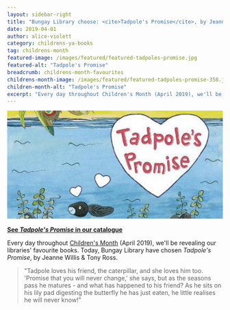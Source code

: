 ```yaml
---
layout: sidebar-right
title: "Bungay Library choose: <cite>Tadpole's Promise</cite>, by Jeanne Willis & Tony Ross"
date: 2019-04-01
author: alice-violett
category: childrens-ya-books
tag: childrens-month
featured-image: /images/featured/featured-tadpoles-promise.jpg
featured-alt: "Tadpole's Promise"
breadcrumb: childrens-month-favourites
childrens-month-image: /images/featured/featured-tadpoles-promise-358.jpg
children-month-alt: "Tadpole's Promise"
excerpt: "Every day throughout Children's Month (April 2019), we'll be revealing our libraries' favourite books. Today, Bungay Library have chosen <cite>Tadpole's Promise</cite>, by Jeanne Willis & Tony Ross."
---
```


![Tadpole's Promise](/images/featured/featured-tadpoles-promise.jpg)

**[See <cite>Tadpole's Promise</cite> in our catalogue](https://suffolk.spydus.co.uk/cgi-bin/spydus.exe/ENQ/OPAC/BIBENQ?BRN=2378795)**

Every day throughout [Children's Month](/childrens-month/) (April 2019), we'll be revealing our libraries' favourite books. Today, Bungay Library have chosen <cite>Tadpole's Promise</cite>, by Jeanne Willis & Tony Ross.

> "Tadpole loves his friend, the caterpillar, and she loves him too. 'Promise that you will never change,' she says, but as the seasons pass he matures - and what has happened to his friend? As he sits on his lily pad digesting the butterfly he has just eaten, he little realises he will never know!"
